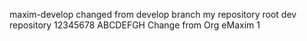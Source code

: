 maxim-develop
changed from develop branch
my repository
root dev repository
12345678
ABCDEFGH
Change from Org eMaxim 1


